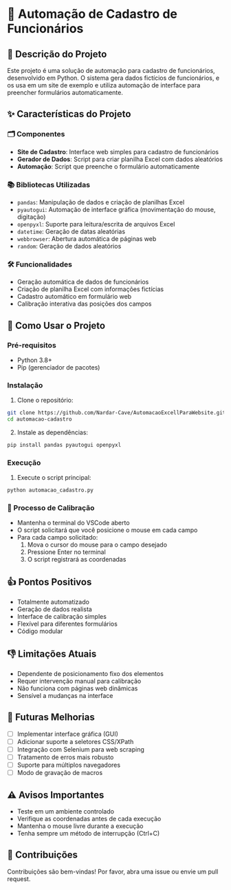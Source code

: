 # 🤖 Automação de Cadastro de Funcionários

## 📝 Descrição do Projeto
Este projeto é uma solução de automação para cadastro de funcionários, desenvolvido em Python. O sistema gera dados fictícios de funcionários, e os usa em um site de exemplo e utiliza automação de interface para preencher formulários automaticamente.

## ✨ Características do Projeto

### 🗂️ Componentes
- **Site de Cadastro**: Interface web simples para cadastro de funcionários
- **Gerador de Dados**: Script para criar planilha Excel com dados aleatórios
- **Automação**: Script que preenche o formulário automaticamente

### 📚 Bibliotecas Utilizadas
- `pandas`: Manipulação de dados e criação de planilhas Excel
- `pyautogui`: Automação de interface gráfica (movimentação do mouse, digitação)
- `openpyxl`: Suporte para leitura/escrita de arquivos Excel
- `datetime`: Geração de datas aleatórias
- `webbrowser`: Abertura automática de páginas web
- `random`: Geração de dados aleatórios

### 🛠️ Funcionalidades
- Geração automática de dados de funcionários
- Criação de planilha Excel com informações fictícias
- Cadastro automático em formulário web
- Calibração interativa das posições dos campos

## 🚀 Como Usar o Projeto

### Pré-requisitos
- Python 3.8+
- Pip (gerenciador de pacotes)

### Instalação
1. Clone o repositório:
```bash
git clone https://github.com/Nardar-Cave/AutomacaoExcellParaWebsite.git
cd automacao-cadastro
```

2. Instale as dependências:
```bash
pip install pandas pyautogui openpyxl
```

### Execução
1. Execute o script principal:
```bash
python automacao_cadastro.py
```

### 🎯 Processo de Calibração
- Mantenha o terminal do VSCode aberto
- O script solicitará que você posicione o mouse em cada campo
- Para cada campo solicitado:
  1. Mova o cursor do mouse para o campo desejado
  2. Pressione Enter no terminal
  3. O script registrará as coordenadas

## 👍 Pontos Positivos
- Totalmente automatizado
- Geração de dados realista
- Interface de calibração simples
- Flexível para diferentes formulários
- Código modular

## 👎 Limitações Atuais
- Dependente de posicionamento fixo dos elementos
- Requer intervenção manual para calibração
- Não funciona com páginas web dinâmicas
- Sensível a mudanças na interface

## 🔮 Futuras Melhorias
- [ ] Implementar interface gráfica (GUI)
- [ ] Adicionar suporte a seletores CSS/XPath
- [ ] Integração com Selenium para web scraping
- [ ] Tratamento de erros mais robusto
- [ ] Suporte para múltiplos navegadores
- [ ] Modo de gravação de macros

## ⚠️ Avisos Importantes
- Teste em um ambiente controlado
- Verifique as coordenadas antes de cada execução
- Mantenha o mouse livre durante a execução
- Tenha sempre um método de interrupção (Ctrl+C)

## 🤝 Contribuições
Contribuições são bem-vindas! Por favor, abra uma issue ou envie um pull request.

